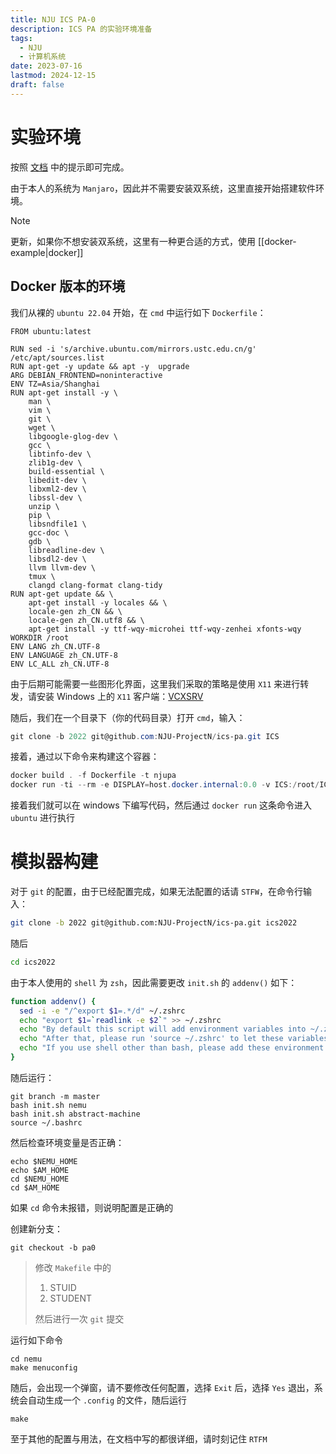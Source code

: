 ```yaml
---
title: NJU ICS PA-0
description: ICS PA 的实验环境准备
tags:
  - NJU
  - 计算机系统
date: 2023-07-16
lastmod: 2024-12-15
draft: false
---
```


# 实验环境

按照 [文档](https://nju-projectn.github.io/ics-pa-gitbook/ics2022/pa0/) 中的提示即可完成。

由于本人的系统为 `Manjaro`，因此并不需要安装双系统，这里直接开始搭建软件环境。

> [!note]
>
> 更新，如果你不想安装双系统，这里有一种更合适的方式，使用 [[docker-example|docker]]

## Docker 版本的环境

我们从裸的 `ubuntu 22.04` 开始，在 `cmd` 中运行如下 `Dockerfile`：

```docker
FROM ubuntu:latest

RUN sed -i 's/archive.ubuntu.com/mirrors.ustc.edu.cn/g' /etc/apt/sources.list
RUN apt-get -y update && apt -y  upgrade
ARG DEBIAN_FRONTEND=noninteractive
ENV TZ=Asia/Shanghai
RUN apt-get install -y \
    man \
    vim \
    git \
    wget \
    libgoogle-glog-dev \
    gcc \
    libtinfo-dev \
    zlib1g-dev \
    build-essential \
    libedit-dev \
    libxml2-dev \
    libssl-dev \
    unzip \
    pip \
    libsndfile1 \
    gcc-doc \
    gdb \
    libreadline-dev \
    libsdl2-dev \
    llvm llvm-dev \
    tmux \
    clangd clang-format clang-tidy
RUN apt-get update && \
	apt-get install -y locales && \
	locale-gen zh_CN && \
	locale-gen zh_CN.utf8 && \
	apt-get install -y ttf-wqy-microhei ttf-wqy-zenhei xfonts-wqy
WORKDIR /root
ENV LANG zh_CN.UTF-8
ENV LANGUAGE zh_CN.UTF-8
ENV LC_ALL zh_CN.UTF-8
```

由于后期可能需要一些图形化界面，这里我们采取的策略是使用 `X11` 来进行转发，请安装 Windows 上的 `X11` 客户端：[VCXSRV](https://github.com/ArcticaProject/vcxsrv)

随后，我们在一个目录下（你的代码目录）打开 `cmd`，输入：

```powershell
git clone -b 2022 git@github.com:NJU-ProjectN/ics-pa.git ICS
```

接着，通过以下命令来构建这个容器：

```powershell
docker build . -f Dockerfile -t njupa
docker run -ti --rm -e DISPLAY=host.docker.internal:0.0 -v ICS:/root/ICS njupa
```

接着我们就可以在 windows 下编写代码，然后通过 `docker run` 这条命令进入 `ubuntu` 进行执行

# 模拟器构建

对于 `git` 的配置，由于已经配置完成，如果无法配置的话请 `STFW`，在命令行输入：

```bash
git clone -b 2022 git@github.com:NJU-ProjectN/ics-pa.git ics2022
```

随后

```bash
cd ics2022
```

由于本人使用的 `shell` 为 `zsh`，因此需要更改 `init.sh` 的 `addenv()` 如下：

```bash
function addenv() {
  sed -i -e "/^export $1=.*/d" ~/.zshrc
  echo "export $1=`readlink -e $2`" >> ~/.zshrc
  echo "By default this script will add environment variables into ~/.zshrc."
  echo "After that, please run 'source ~/.zshrc' to let these variables take effect."
  echo "If you use shell other than bash, please add these environment variables manually."
}
```

随后运行：

```shell
git branch -m master
bash init.sh nemu
bash init.sh abstract-machine
source ~/.bashrc
```

然后检查环境变量是否正确：

```shell
echo $NEMU_HOME
echo $AM_HOME
cd $NEMU_HOME
cd $AM_HOME
```

如果 `cd` 命令未报错，则说明配置是正确的

创建新分支：

```shell
git checkout -b pa0
```

> 修改 `Makefile` 中的
>
> 1. STUID
> 2. STUDENT
>
> 然后进行一次 `git` 提交

运行如下命令

```shell
cd nemu
make menuconfig
```

随后，会出现一个弹窗，请不要修改任何配置，选择 `Exit` 后，选择 `Yes` 退出，系统会自动生成一个 `.config` 的文件，随后运行

```shell
make
```

至于其他的配置与用法，在文档中写的都很详细，请时刻记住 `RTFM`
